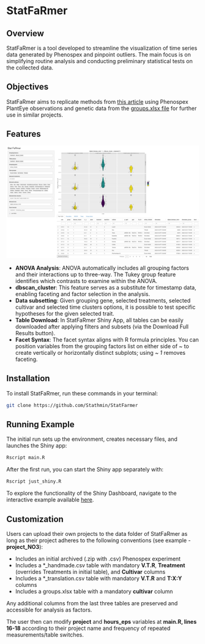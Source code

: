 # StatFaRmer

## Overview
StatFaRmer is a tool developed to streamline the visualization of time series data generated by Phenospex and pinpoint outliers. The main focus is on simplifying routine analysis and conducting preliminary statistical tests on the collected data.



## Objectives
StatFaRmer aims to replicate methods from [this article](https://www.sciencedirect.com/science/article/pii/S0168945223000730) using Phenospex PlantEye observations and genetic data from the [groups.xlsx file](data/project_NO3/groups.xlsx) for further use in similar projects.

## Features

![Shiny Interface](src/screenshot.png)

- **ANOVA Analysis**: ANOVA automatically includes all grouping factors and their interactions up to three-way. The Tukey group feature identifies which contrasts to examine within the ANOVA.
- **dbscan_cluster**: This feature serves as a substitute for timestamp data, enabling faceting and factor selection in the analysis.
- **Data subsetting**: Given grouping gene, selected treatments, selected cultivar and selected time clusters options, it is possible to test specific hypotheses for the given selected trait.
- **Table Download**: In StatFaRmer Shiny App, all tables can be easily downloaded after applying filters and subsets (via the Download Full Results button).
- **Facet Syntax**: The facet syntax aligns with R formula principles. You can position variables from the grouping factors list on either side of ~ to create vertically or horizontally distinct subplots; using *~ 1* removes faceting.

## Installation
To install StatFaRmer, run these commands in your terminal:

```bash
git clone https://github.com/Stathmin/StatFarmer
```

## Running Example
The initial run sets up the environment, creates necessary files, and launches the Shiny app:
```bash
Rscript main.R
```
After the first run, you can start the Shiny app separately with:
```bash
Rscript just_shiny.R
```

To explore the functionality of the Shiny Dashboard, navigate to the interactive example available [here](https://stathmin.shinyapps.io/StatFaRmer/).

## Customization
Users can upload their own projects to the data folder of StatFaRmer as long as their project adheres to the following conventions (see example - **project_NO3**):
- Includes an initial archived (.zip with .csv) Phenospex experiment
- Includes a *_handmade.csv table with mandatory **V.T.R**, **Treatment** (overrides Treatments in initial table), and **Cultivar** columns
- Includes a *_translation.csv table with mandatory **V.T.R** and **T:X:Y** columns
- Includes a groups.xlsx table with a mandatory **cultivar** column

Any additional columns from the last three tables are preserved and accessible for analysis as factors.

The user then can modify **project** and **hours_eps** variables at **main.R, lines 16-18** according to their project name and frequency of repeated measurements/table switches.